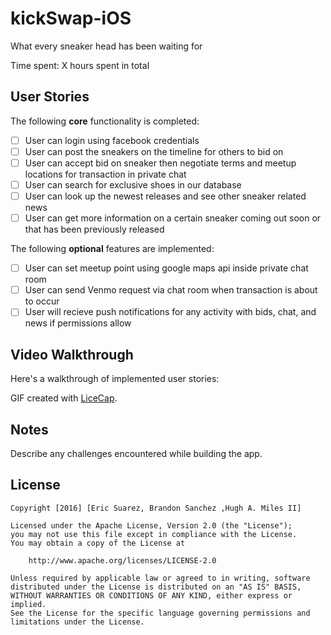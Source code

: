 # kickSwap-iOS

What every sneaker head has been waiting for 

Time spent: X hours spent in total

## User Stories

The following **core** functionality is completed:
- [ ] User can login using facebook credentials
- [ ] User can post the sneakers on the timeline for others to bid on
- [ ] User can accept bid on sneaker then negotiate terms and meetup locations for transaction in private chat 
- [ ] User can search for exclusive shoes in our database
- [ ] User can look up the newest releases and see other sneaker related news
- [ ] User can get more information on a certain sneaker coming out soon or that has been previously released

The following **optional** features are implemented:

- [ ] User can set meetup point using google maps api inside private chat room
- [ ] User can send Venmo request via chat room when transaction is about to occur
- [ ] User will recieve push notifications for any activity with bids, chat, and news if permissions allow

## Video Walkthrough

Here's a walkthrough of implemented user stories:

<!--![alt tag](https://raw.githubusercontent.com/hamtech-CodePath/Twitter/master/TwitterClient.gif)-->
GIF created with [LiceCap](http://www.cockos.com/licecap/).

## Notes

Describe any challenges encountered while building the app.

## License

    Copyright [2016] [Eric Suarez, Brandon Sanchez ,Hugh A. Miles II]

    Licensed under the Apache License, Version 2.0 (the "License");
    you may not use this file except in compliance with the License.
    You may obtain a copy of the License at

        http://www.apache.org/licenses/LICENSE-2.0

    Unless required by applicable law or agreed to in writing, software
    distributed under the License is distributed on an "AS IS" BASIS,
    WITHOUT WARRANTIES OR CONDITIONS OF ANY KIND, either express or implied.
    See the License for the specific language governing permissions and
    limitations under the License.
